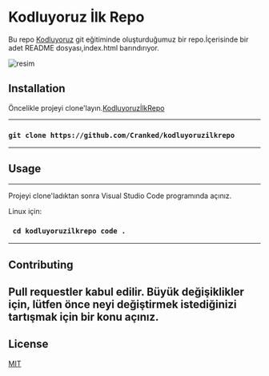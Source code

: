 
# **Kodluyoruz İlk Repo**

Bu repo [Kodluyoruz](https://kodluyoruz.org) git eğitiminde oluşturduğumuz bir repo.İçerisinde bir adet README dosyası,index.html barındırıyor.

![resim](https://www.nalanunal.com.tr/wp-content/uploads/2013/05/deniz-manzara-cizimi.jpg)

## **Installation**

Öncelikle projeyi clone'layın.[KodluyoruzİlkRepo](https://github.com/Cranked/kodluyoruzilkrepo)

---
### `git clone https://github.com/Cranked/kodluyoruzilkrepo`
---

## **Usage**
---
Projeyi clone'ladıktan sonra Visual Studio Code programında açınız.

Linux için:

### ```  cd kodluyoruzilkrepo code . ```
---

## **Contributing**
Pull requestler kabul edilir. Büyük değişiklikler için, lütfen önce neyi değiştirmek istediğinizi tartışmak için bir konu açınız.
---
## **License**
[MIT](https://choosealicense.com/licenses/mit/)
